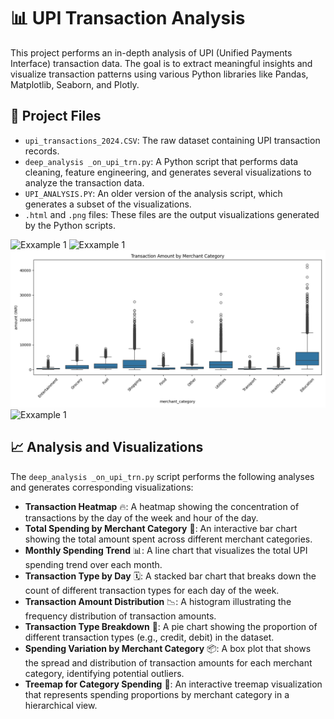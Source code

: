 # 📊 UPI Transaction Analysis

This project performs an in-depth analysis of UPI (Unified Payments Interface) transaction data. The goal is to extract meaningful insights and visualize transaction patterns using various Python libraries like Pandas, Matplotlib, Seaborn, and Plotly.

## 📂 Project Files

* `upi_transactions_2024.CSV`: The raw dataset containing UPI transaction records.
* `deep_analysis _on_upi_trn.py`: A Python script that performs data cleaning, feature engineering, and generates several visualizations to analyze the transaction data.
* `UPI_ANALYSIS.PY`: An older version of the analysis script, which generates a subset of the visualizations.
* `.html` and `.png` files: These files are the output visualizations generated by the Python scripts.

![Exxample 1](\linechart_monthly_spending.png.png "Example 1:")
![Exxample 1](\heatmap_transactions.png.png "Example 1:")
![Exxample 1](\boxplot_merchant_category.png "Example 1:")
![Exxample 1](\histogram_transaction_amount.png.png "Example 1:")



## 📈 Analysis and Visualizations

The `deep_analysis _on_upi_trn.py` script performs the following analyses and generates corresponding visualizations:

* **Transaction Heatmap** 🔥: A heatmap showing the concentration of transactions by the day of the week and hour of the day.
* **Total Spending by Merchant Category** 🛒: An interactive bar chart showing the total amount spent across different merchant categories.
* **Monthly Spending Trend** 📊: A line chart that visualizes the total UPI spending trend over each month.
* **Transaction Type by Day** 🗓️: A stacked bar chart that breaks down the count of different transaction types for each day of the week.
* **Transaction Amount Distribution** 📉: A histogram illustrating the frequency distribution of transaction amounts.
* **Transaction Type Breakdown** 🥧: A pie chart showing the proportion of different transaction types (e.g., credit, debit) in the dataset.
* **Spending Variation by Merchant Category** 📦: A box plot that shows the spread and distribution of transaction amounts for each merchant category, identifying potential outliers.
* **Treemap for Category Spending** 🌳: An interactive treemap visualization that represents spending proportions by merchant category in a hierarchical view.